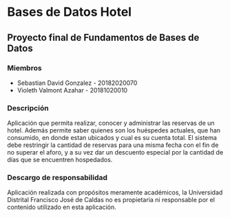 # Bases de Datos Hotel
## Proyecto final de Fundamentos de Bases de Datos

### Miembros
- Sebastian David Gonzalez - 20182020070
- Violeth Valmont Azahar - 20181020010

### Descripción
Aplicación que permita realizar, conocer y administrar las reservas de un hotel. 
Además permite saber quienes son los huéspedes actuales, que han consumido, en donde estan ubicados y cual es su cuenta total. 
El sistema debe restringir la cantidad de reservas para una misma fecha con el fin de no superar el aforo,
y a su vez dar un descuento especial por la cantidad de días que se encuentren hospedados.

### Descargo de responsabilidad
Aplicación realizada con propósitos meramente académicos, 
la Universidad Distrital Francisco José de Caldas no es propietaria
ni responsable por el contenido utilizado en esta aplicación.


